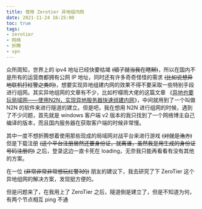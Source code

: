```yaml
---
title: 使用 Zerotier 异地组内网
date: 2021-11-24 16:25:00
toc: true
tags:
- zerotier
- 网络
- 折腾
- vpn
---
```


众所周知，世界上的 ipv4 地址已经快要枯竭 ~~(错了就当我在瞎掰)~~，所以在国内不是所有的运营商都拥有公网 IP 地址，同时还有许多奇奇怪怪的需求 ~~(比如说想异地联机打红警之类的)~~，想要实现异地组建内网的效果不得不要采取一些特别手段进行组网。其实异地组网的文章有不少，比如柠檬雨大佬的这篇文章 《[异地也要玩局域网——使用N2N，实现异地服务器快速组建内网](https://blog.ilemonrain.com/linux/n2n-v2-tutorial.html)》，中间就用到了一个叫做 N2N 的软件来进行隧道的建立。但是吧，我在想用 N2N 进行组网的时候，遇到了不少问题，首先就是 windows 客户端 v2 版本的我只找到了一个网络博主自己编译的版本，而且国内服务器在获取客户端的时候非常慢。

其中一度不想折腾想着使用那些现成的局域网对战平台来进行游戏 ~~(对就是浩方)~~ 但是下载注册 ~~(这个平台注册居然还要身份证，就离谱，虽然我是用生成的身份证号码注册的)~~ 之后，登录这边一直卡死在 loading，无奈我只能再看看有没有其他的方案。

在一位 ~~(非常非常非常想玩红警3的)~~ 朋友的建议下，我去研究了下 ZeroTier 这个异地组网的解决方案，发现挺方便的。

但是问题来了，在我用上了 ZeroTier 之后，隧道倒是建立了，但是不知道为何，有两个节点相互 ping 不通